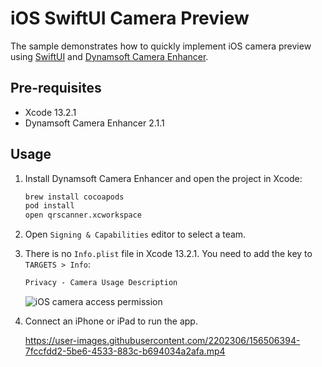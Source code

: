 # iOS SwiftUI Camera Preview
The sample demonstrates how to quickly implement iOS camera preview using [SwiftUI](https://developer.apple.com/xcode/swiftui/) and [Dynamsoft Camera Enhancer](https://www.dynamsoft.com/camera-enhancer/docs/programming/ios/guide/guide.html?ver=latest).

## Pre-requisites
- Xcode 13.2.1
- Dynamsoft Camera Enhancer 2.1.1

## Usage
1. Install Dynamsoft Camera Enhancer and open the project in Xcode:

    ```bash
    brew install cocoapods
    pod install
    open qrscanner.xcworkspace
    ```
    
2. Open `Signing & Capabilities` editor to select a team.
3. There is no `Info.plist` file in Xcode 13.2.1. You need to add the key to `TARGETS > Info`:
    
    ```xml
    Privacy - Camera Usage Description
    ```

    ![iOS camera access permission](https://www.dynamsoft.com/codepool/img/2022/03/ios-camera-access-permission.png)
    
4. Connect an iPhone or iPad to run the app. 
    
    https://user-images.githubusercontent.com/2202306/156506394-7fccfdd2-5be6-4533-883c-b694034a2afa.mp4
